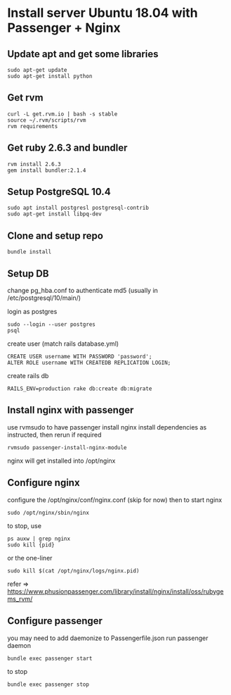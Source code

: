 # Install server Ubuntu 18.04 with Passenger + Nginx

## Update apt and get some libraries
```
sudo apt-get update
sudo apt-get install python
```

## Get rvm
```
curl -L get.rvm.io | bash -s stable
source ~/.rvm/scripts/rvm
rvm requirements
```

## Get ruby 2.6.3 and bundler
```
rvm install 2.6.3
gem install bundler:2.1.4
```

## Setup PostgreSQL 10.4
```
sudo apt install postgresl postgresql-contrib
sudo apt-get install libpq-dev
```

## Clone and setup repo
```
bundle install
```

## Setup DB
change pg_hba.conf to authenticate md5 (usually in /etc/postgresql/10/main/)

login as postgres
```
sudo --login --user postgres
psql
```
create user (match rails database.yml)
```
CREATE USER username WITH PASSWORD 'password';
ALTER ROLE username WITH CREATEDB REPLICATION LOGIN;
```
create rails db
```
RAILS_ENV=production rake db:create db:migrate
```

## Install nginx with passenger
use rvmsudo to have passenger install nginx
install dependencies as instructed, then rerun if required
```
rvmsudo passenger-install-nginx-module
```
nginx will get installed into /opt/nginx

## Configure nginx
configure the /opt/nginx/conf/nginx.conf (skip for now)
then to start nginx
```
sudo /opt/nginx/sbin/nginx
```
to stop, use
```
ps auxw | grep nginx
sudo kill {pid}
```
or the one-liner
```
sudo kill $(cat /opt/nginx/logs/nginx.pid)
```
refer => https://www.phusionpassenger.com/library/install/nginx/install/oss/rubygems_rvm/

## Configure passenger
you may need to add daemonize to Passengerfile.json
run passenger daemon
```
bundle exec passenger start
```
to stop
```
bundle exec passenger stop
```
